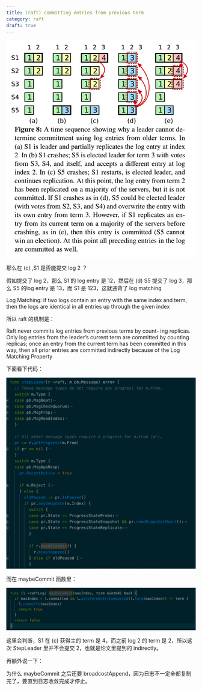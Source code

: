 ```yaml
---
title: (raft) committing entries from previous term
category: raft
draft: true
---
```



![](/asserts/raft1.png)

那么在 (c) ,S1 是否能提交 log 2 ？

假如提交了 log 2，那么 S1 的 log entry 是 12，然后在 (d) S5 提交了 log 3，那么 S5 的log entry 是 13，而 S1 是 123，这就违背了 log matching

Log Matching: if two logs contain an entry with the same index and term, then the logs are identical in all entries up through the given index

所以 raft 的机制是：

Raft never commits log entries from previous terms by count- ing replicas. Only log entries from the leader’s current term are committed by counting replicas; once an entry from the current term has been committed in this way, then all prior entries are committed indirectly because of the Log Matching Property

下面看下代码：

![](/asserts/raft2.png)


而在 maybeCommit 函数里：

![](/asserts/raft3.png)

这里会判断，S1 在 (c) 获得主的 term 是 4，而之前 log 2 的 term 是 2，所以这次 StepLeader 里并不会提交 2，也就是论文里提到的 indirectly。



再额外说一下：

为什么 maybeCommit 之后还要 broadcostAppend，因为日志不一定全部复制完了，要直到日志收敛完成才停止。
